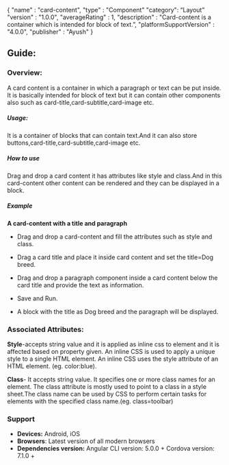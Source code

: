 {
  "name" : "card-content",
  "type" : "Component"
  "category": “Layout”
  "version" : "1.0.0",
  "averageRating" : 1,
  "description" : "Card-content is a container which is intended for block of text.”,
  "platformSupportVersion" : "4.0.0",
  "publisher" : "Ayush"
}

## Guide:
### Overview:
A card content is a container in which a paragraph or text can be put inside. It is basically intended for block of text but it can contain other components also such as card-title,card-subtitle,card-image etc.
##### Usage:
It is a container of blocks that can contain text.And it can also store buttons,card-title,card-subtitle,card-image etc.                             

##### How to use
Drag and drop a card content it has attributes like style and class.And in this card-content other content can be rendered and they can be displayed in a block. 

##### Example
**A card-content with a title and paragraph**
- Drag and drop a card-content and fill the attributes such as style and class.

- Drag a card title and place it inside card content and set the title=Dog breed.

- Drag and drop a paragraph component inside a card content below the card title and provide 
the text as information.

- Save and Run.

- A block with the title as Dog breed and the paragraph will be displayed.




### Associated Attributes:
**Style**-accepts string value and it is applied as inline css to element and it is affected based on property given. An inline CSS is used to apply a unique style to a single HTML element. An inline CSS uses the style attribute of an HTML element.
(eg. color:blue).

**Class**- It accepts string value. It specifies one or more class names for an element. The class attribute is mostly used to point to a class in a style sheet.The class name can be used by CSS to perform certain tasks for elements with the specified class name.(eg. class=toolbar)

### Support 
- **Devices:** Android, iOS
- **Browsers**:  Latest version of all modern browsers
- **Dependencies version:** 
 Angular CLI version: 5.0.0 + 
 Cordova version: 7.1.0 +



 







